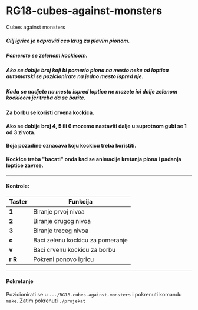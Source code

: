 # RG18-cubes-against-monsters
Cubes against monsters

##### Cilj igrice je napraviti ceo krug za plavim pionom. 
##### Pomerate se zelenom kockicom.
#####  Ako se dobije broj koji bi pomerio piona na mesto neke od loptica automatski se pozicionirate na jedno mesto ispred nje.
##### Kada se nadjete na mestu ispred loptice ne mozete ici dalje zelenom kockicom jer treba da se borite. 
####  Za borbu se koristi crvena kockica. 
####  Ako se dobije broj 4, 5 ili 6 mozemo nastaviti dalje u suprotnom gubi se 1 od 3 zivota.
#### Boja pozadine oznacava koju kockicu treba koristiti.
####  Kockice treba "bacati" onda kad se animacije kretanja piona i padanja loptice zavrse.
<hr>

#### Kontrole:

| Taster      | Funkcija |
| ----------- | ----------- |
| **1**       | Biranje prvoj nivoa       |
| **2**   | Biranje drugog nivoa        |
| **3**   | Biranje treceg nivoa        |
| **c**   | Baci zelenu kockicu za pomeranje      |
| **v**   | Baci crvenu kockicu za borbu        |
| **r** **R**   | Pokreni ponovo igricu        |


<hr>

#### Pokretanje
Pozicionirati se u ```.../RG18-cubes-against-monsters``` i pokrenuti komandu  ```make```. Zatim pokrenuti ```./projekat```
